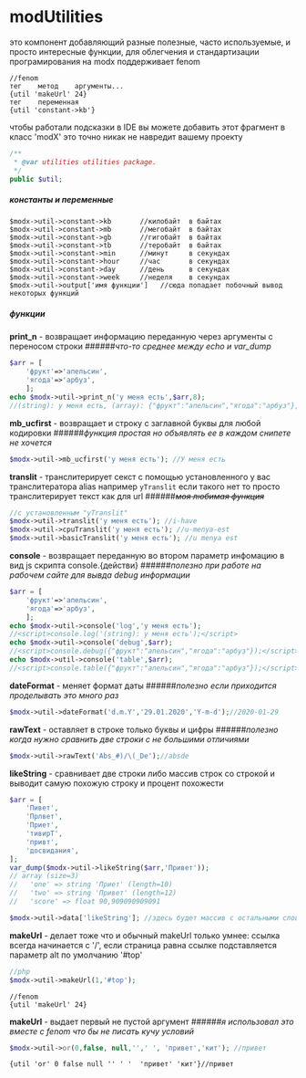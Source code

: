 # modUtilities
 это компонент добавляющий разные полезные, часто используемые, и просто интересные функции, для облегчения и стандартизации програмирования на modx
 поддерживает fenom
  
   ```fenom
  //fenom
   тег    метод    аргументы...
  {util 'makeUrl' 24}
   тег    переменная
  {util 'constant->kb'} 
  ```

чтобы работали подсказки в IDE вы можете добавить этот фрагмент в класс 'modX'
это точно никак не навредит вашему проекту
```php
/**
 * @var utilities utilities package.
 */
public $util;
```

  
##### константы и переменные
 ```
$modx->util->constant->kb       //килобайт  в байтах
$modx->util->constant->mb       //мегобайт  в байтах    
$modx->util->constant->gb       //гигобайт  в байтах
$modx->util->constant->tb       //теробайт  в байтах
$modx->util->constant->min      //минут     в секундах
$modx->util->constant->hour     //час       в секундах
$modx->util->constant->day      //день      в секундах
$modx->util->constant->week     //неделя    в секундах
$modx->util->output['имя функции']   //сюда попадает побочный вывод некоторых функций 
 ```
##### функции

**print_n** - возвращает информацию переданную через аргументы с переносом строки
######_что-то среднее между echo и var_dump_
```php
$arr = [
    'фрукт'=>'апельсин',
    'ягода'=>'арбуз',
    ];
echo $modx->util->print_n('у меня есть',$arr,8);
//(string): у меня есть, (array): {"фрукт":"апельсин","ягода":"арбуз"}, (integer): 8
```

**mb_ucfirst** - возвращает и строку с заглавной буквы для любой кодировки
######_функция простая но объявлять ее в каждом снипете не хочется_
```php
$modx->util->mb_ucfirst('у меня есть'); //У меня есть
```
**translit** - транслитерирует секст с помощью установленного у вас транслитератора alias например `yTranslit`
если такого нет то просто транслитерирует текст как для url
######_~~моя любимая функция~~_
```php
//с установленным "yTranslit"
$modx->util->translit('у меня есть'); //i-have
$modx->util->cpuTranslit('у меня есть'); //u-menya-est
$modx->util->basicTranslit('у меня есть'); //u menya est
```

**console** - возвращает переданную во втором параметр инфомацию в вид js скрипта console.{действи}
######_полезно при работе на рабочем сайте для вывда debug информации_

```php
$arr = [
    'фрукт'=>'апельсин',
    'ягода'=>'арбуз',
    ];
echo $modx->util->console('log','у меня есть'); 
//<script>console.log('(string): у меня есть');</script>
echo $modx->util->console('debug',$arr); 
//<script>console.debug({"фрукт":"апельсин","ягода":"арбуз"});</script>
echo $modx->util->console('table',$arr); 
//<script>console.table({"фрукт":"апельсин","ягода":"арбуз"});</script>
```

**dateFormat** - меняет формат даты
######_полезно если приходится проделывать это много раз_
```php
$modx->util->dateFormat('d.m.Y','29.01.2020','Y-m-d');//2020-01-29
```

**rawText** - оставляет в строке только буквы и цифры
######_полезно когда нужно сравнить две строки с не большими отличиями_
```php
$modx->util->rawText('Abs_#)/\(_De');//absde
```
**likeString** - сравнивает две строки либо массив строк со строкой
и выводит самую похожую строку и процент похожести
```php
$arr = [
    'Пивет',
    'Прлвeт',
    'Приет',
    'тивирТ',
    'привт',
    'досвидания',
];
var_dump($modx->util->likeString($arr,'Привет'));
// array (size=3)
//   'one' => string 'Приет' (length=10)
//   'two' => string 'Привет' (length=12)
//   'score' => float 90,909090909091

$modx->util->data['likeString']; //здесь будет массив с остальными словами и их процентом схожести
```

**makeUrl** - делает тоже что и обычный makeUrl только умнее: ссылка всегда начинается с '/', если страница равна ссылке подставляется параметр alt по умолчанию '#top' 
```php
//php
$modx->util->makeUrl(1,'#top');
```
```fenom
//fenom
{util 'makeUrl' 24}
```

**makeUrl** - выдает первый не пустой аргумент
######_я использовал это вместе с fenom что бы не писать кучу условий_

```php
$modx->util->or(0,false, null,'',' ', 'привет','кит'); //привет
```
```fenom
{util 'or' 0 false null '' ' '  'привет' 'кит'}//привет
```




